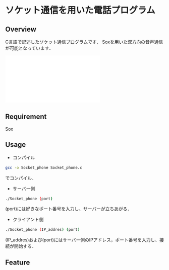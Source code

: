 # ソケット通信を用いた電話プログラム

## Overview
C言語で記述したソケット通信プログラムです．
Soxを用いた双方向の音声通信が可能となっています．

![テスト](./fig/flowchart_client.pdf)

## Requirement
Sox

## Usage
- コンパイル
```sh
gcc -o Socket_phone Socket_phone.c
```
でコンパイル．

- サーバー側
```sh
./Socket_phone (port)
```
(port)には好きなポート番号を入力し、サーバーが立ちあがる．

- クライアント側
```sh
./Socket_phone (IP_addres) (port)
```
(IP_addres)および(port)にはサーバー側のIPアドレス，ポート番号を入力し、接続が開始する．

## Feature